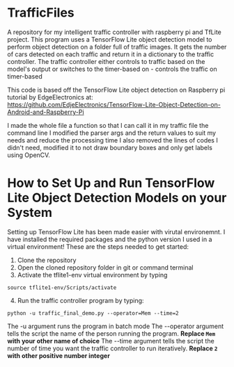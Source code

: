 # TrafficFiles
A repository for my intelligent traffic controller with raspberry pi and TfLite project.
This program uses a TensorFlow Lite object detection model to perform object
detection on a folder full of traffic images. It gets the number of cars
detected on each traffic and return it in a dictionary to the traffic controller.
The traffic controller either controls to traffic based on the model's output or switches to the timer-based on - controls the traffic on timer-based

This code is based off the TensorFlow Lite object detection on Raspberry pi tutorial by EdgeElectronics at:
https://github.com/EdjeElectronics/TensorFlow-Lite-Object-Detection-on-Android-and-Raspberry-Pi

I made the whole file a function so that I can call it in my traffic file the command line
I modified the parser args and the return values to suit my needs and reduce the processing time
I also removed the lines of codes I didn't need, modified it to not draw boundary boxes and only get labels using OpenCV.

# How to Set Up and Run TensorFlow Lite Object Detection Models on your System
Setting up TensorFlow Lite has been made easier with virutal environemnt. I have installed the required packages and the python version I used in a virtual environment! 
These are the steps needed to get started:

1. Clone the repository
2. Open the cloned repository folder in git or command terminal
3. Activate the tflite1-env virtual environment by typing 
```
source tflite1-env/Scripts/activate
```
4. Run the traffic controller program by typing:
```
python -u traffic_final_demo.py --operator=Mem --time=2
```

The -u argument runs the program in batch mode
The --operator argument tells the script the name of the person running the program. **Replace `Mem` with your other name of choice**
The --time argument tells the script the number of time you want the traffic controller to run iteratively. **Replace `2` with other positive number integer**
